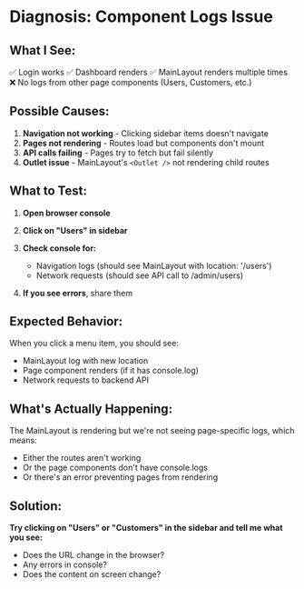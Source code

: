 # Diagnosis: Component Logs Issue

## What I See:
✅ Login works
✅ Dashboard renders
✅ MainLayout renders multiple times
❌ No logs from other page components (Users, Customers, etc.)

## Possible Causes:

1. **Navigation not working** - Clicking sidebar items doesn't navigate
2. **Pages not rendering** - Routes load but components don't mount
3. **API calls failing** - Pages try to fetch but fail silently
4. **Outlet issue** - MainLayout's `<Outlet />` not rendering child routes

## What to Test:

1. **Open browser console**
2. **Click on "Users" in sidebar**
3. **Check console for:**
   - Navigation logs (should see MainLayout with location: '/users')
   - Network requests (should see API call to /admin/users)
   
4. **If you see errors**, share them

## Expected Behavior:
When you click a menu item, you should see:
- MainLayout log with new location
- Page component renders (if it has console.log)
- Network requests to backend API

## What's Actually Happening:
The MainLayout is rendering but we're not seeing page-specific logs, which means:
- Either the routes aren't working
- Or the page components don't have console.logs
- Or there's an error preventing pages from rendering

## Solution:
**Try clicking on "Users" or "Customers" in the sidebar and tell me what you see:**
- Does the URL change in the browser?
- Any errors in console?
- Does the content on screen change?



